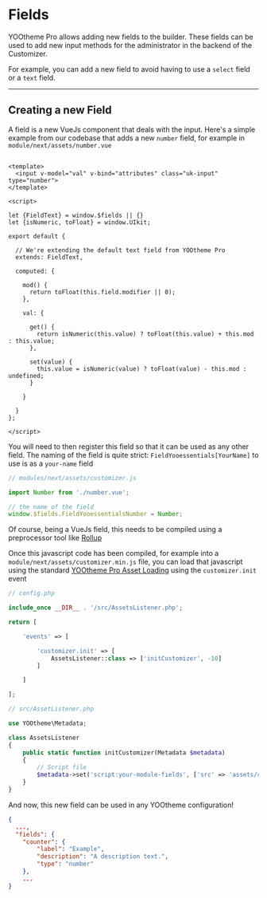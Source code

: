 # Fields

YOOtheme Pro allows adding new fields to the builder. These fields can be used to add new input methods for the
administrator in the backend of the Customizer.

For example, you can add a new field to avoid having to use a `select` field or a `text` field.

---

## Creating a new Field

A field is a new VueJs component that deals with the input. Here's a simple example from our codebase that adds a new `number` field, for example in `module/next/assets/number.vue`

```vue

<template>
  <input v-model="val" v-bind="attributes" class="uk-input" type="number">
</template>

<script>

let {FieldText} = window.$fields || {}
let {isNumeric, toFloat} = window.UIkit;

export default {

  // We're extending the default text field from YOOtheme Pro
  extends: FieldText,

  computed: {

    mod() {
      return toFloat(this.field.modifier || 0);
    },

    val: {

      get() {
        return isNumeric(this.value) ? toFloat(this.value) + this.mod : this.value;
      },

      set(value) {
        this.value = isNumeric(value) ? toFloat(value) - this.mod : undefined;
      }

    }

  }
};

</script>
```

You will need to then register this field so that it can be used as any other field.
The naming of the field is quite strict: `FieldYooessentials[YourName]` to use is as a `your-name` field

```js
// modules/next/assets/customizer.js

import Number from './number.vue';

// the name of the field
window.$fields.FieldYooessentialsNumber = Number;
```

Of course, being a VueJs field, this needs to be compiled using a preprocessor tool like [Rollup](https://rollupjs.org/guide/en/)

Once this javascript code has been compiled, for example into a `module/next/assets/customizer.min.js` file, you can load that javascript using the standard [YOOtheme Pro Asset Loading](https://yootheme.com/support/yootheme-pro/joomla/developers-modules#add-asset-files) using the `customizer.init` event

```php
// config.php

include_once __DIR__ . '/src/AssetsListener.php';

return [

    'events' => [

        'customizer.init' => [
            AssetsListener::class => ['initCustomizer', -10]
        ]

    ]

];
```

```php
// src/AssetListener.php

use YOOtheme\Metadata;

class AssetsListener
{
    public static function initCustomizer(Metadata $metadata)
    {
        // Script file
        $metadata->set('script:your-module-fields', ['src' => 'assets/customizer.min.js', 'defer' => true]);
    }
}
```

And now, this new field can be used in any YOOtheme configuration!

```json
{
  ...,
  "fields": {
    "counter": {
        "label": "Example",
        "description": "A description text.",
        "type": "number"
    },
    ...
}
```
